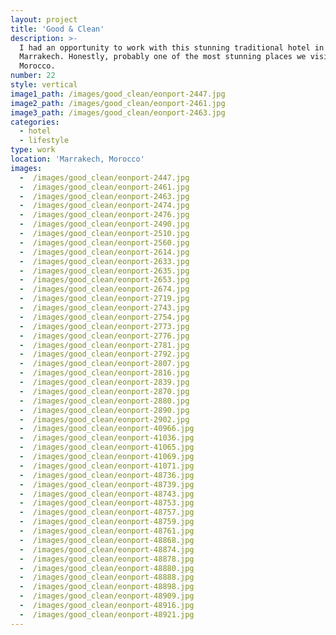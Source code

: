 ```yaml
---
layout: project
title: 'Good & Clean'
description: >-
  I had an opportunity to work with this stunning traditional hotel in
  Marrakech. Honestly, probably one of the most stunning places we visited in
  Morocco.
number: 22
style: vertical
image1_path: /images/good_clean/eonport-2447.jpg
image2_path: /images/good_clean/eonport-2461.jpg
image3_path: /images/good_clean/eonport-2463.jpg
categories:
  - hotel
  - lifestyle
type: work
location: 'Marrakech, Morocco'
images:
  -  /images/good_clean/eonport-2447.jpg
  -  /images/good_clean/eonport-2461.jpg
  -  /images/good_clean/eonport-2463.jpg
  -  /images/good_clean/eonport-2474.jpg
  -  /images/good_clean/eonport-2476.jpg
  -  /images/good_clean/eonport-2490.jpg
  -  /images/good_clean/eonport-2510.jpg
  -  /images/good_clean/eonport-2560.jpg
  -  /images/good_clean/eonport-2614.jpg
  -  /images/good_clean/eonport-2633.jpg
  -  /images/good_clean/eonport-2635.jpg
  -  /images/good_clean/eonport-2653.jpg
  -  /images/good_clean/eonport-2674.jpg
  -  /images/good_clean/eonport-2719.jpg
  -  /images/good_clean/eonport-2743.jpg
  -  /images/good_clean/eonport-2754.jpg
  -  /images/good_clean/eonport-2773.jpg
  -  /images/good_clean/eonport-2776.jpg
  -  /images/good_clean/eonport-2781.jpg
  -  /images/good_clean/eonport-2792.jpg
  -  /images/good_clean/eonport-2807.jpg
  -  /images/good_clean/eonport-2816.jpg
  -  /images/good_clean/eonport-2839.jpg
  -  /images/good_clean/eonport-2870.jpg
  -  /images/good_clean/eonport-2880.jpg
  -  /images/good_clean/eonport-2890.jpg
  -  /images/good_clean/eonport-2902.jpg
  -  /images/good_clean/eonport-40966.jpg
  -  /images/good_clean/eonport-41036.jpg
  -  /images/good_clean/eonport-41065.jpg
  -  /images/good_clean/eonport-41069.jpg
  -  /images/good_clean/eonport-41071.jpg
  -  /images/good_clean/eonport-48736.jpg
  -  /images/good_clean/eonport-48739.jpg
  -  /images/good_clean/eonport-48743.jpg
  -  /images/good_clean/eonport-48753.jpg
  -  /images/good_clean/eonport-48757.jpg
  -  /images/good_clean/eonport-48759.jpg
  -  /images/good_clean/eonport-48761.jpg
  -  /images/good_clean/eonport-48868.jpg
  -  /images/good_clean/eonport-48874.jpg
  -  /images/good_clean/eonport-48878.jpg
  -  /images/good_clean/eonport-48880.jpg
  -  /images/good_clean/eonport-48888.jpg
  -  /images/good_clean/eonport-48898.jpg
  -  /images/good_clean/eonport-48909.jpg
  -  /images/good_clean/eonport-48916.jpg
  -  /images/good_clean/eonport-48921.jpg
---
```


